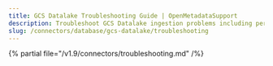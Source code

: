 ```yaml
---
title: GCS Datalake Troubleshooting Guide | OpenMetadataSupport
description: Troubleshoot GCS Datalake ingestion problems including permission errors, data parsing failures, or config gaps.
slug: /connectors/database/gcs-datalake/troubleshooting
---
```


{% partial file="/v1.9/connectors/troubleshooting.md" /%}
